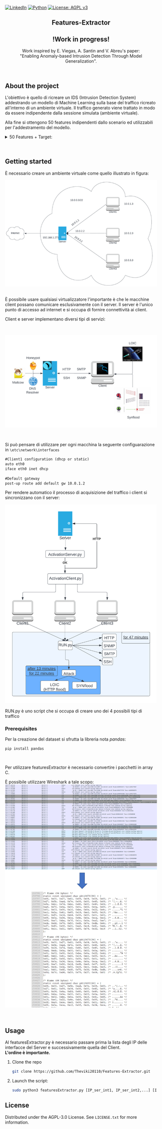 [![LinkedIn][linkedin-shield]][linkedin-url]
 [![Python][Python]][python-url] 
 [![License: AGPL v3](https://img.shields.io/badge/License-AGPL_v3-blue.svg)](https://www.gnu.org/licenses/agpl-3.0)

<h2 align='center'>Features-Extractor</h2>
<h2 align='center'>!Work in progress!</h2>

<p align='center'> Work inspired by E. Viegas, A. Santin and V. Abreu's paper:<br>"Enabling Anomaly-based Intrusion Detection Through Model Generalization". </p>

<br>

## About the project

<p>L'obiettivo è quello di ricreare un IDS (Intrusion Detection System) addestrando un modello di Machine Learning sulla base del traffico ricreato all'interno di un ambiente virtuale.
Il traffico generato viene trattato in modo da essere indipendente dalla sessione simulata (ambiente virtuale).

Alla fine si ottengono 50 features indipendenti dallo scenario ed utilizzabili per l'addestramento del modello.
<details>
<summary>50 Features + Target:</summary>
<ol>
   <li>IP_TYPE</li>
   <li>IP_LEN</li>
   <li>FR_LENGHT</li>
   <li>IP_ID</li>
   <li>IP_RESERVED</li>
   <li>IP_DF</li>
   <li>IP_MF</li>
   <li>IP_OFFSET</li>
   <li>IP_PROTO</li>
   <li>IP_CHECKSUM</li>
   <li>UDP_SPORT</li>
   <li>UDP_DPORT</li>
   <li>UDP_LEN</li>
   <li>UDP_CHK</li>
   <li>ICMP_TYPE</li>
   <li>ICMP_CODE</li>
   <li>ICMP_CHK</li>
   <li>TCP_SPORT</li>
   <li>TCP_DPORT</li>
   <li>TCP_SEQ</li>
   <li>TCP_ACK</li>
   <li>TCP_FFIN</li>
   <li>TCP_FSYN</li>
   <li>TCP_FRST</li>
   <li>TCP_FPUSH</li>
   <li>TCP_FACK</li>
   <li>TCP_FURG</li>
   <li>COUNT_FR_SRC_DST</li>
   <li>COUNT_FR_DST_SRC</li>
   <li>NUM_BYTES_SRC_DST</li>
   <li>NUM_BYTES_DST_SRC</li>
   <li>NUM_PUSHED_SRC_DST</li>
   <li>NUM_PUSHED_DST_SRC</li>
   <li>NUM_SYN_FIN_SRC_DST</li>
   <li>NUM_SYN_FIN_DST_SRC</li>
   <li>NUM_FIN_SRC_DST</li>
   <li>NUM_FIN_DST_SRC</li>
   <li>NUM_ACK_SRC_DST</li>
   <li>NUM_ACK_DST_SRC</li>
   <li>NUM_SYN_SRC_DST</li>
   <li>NUM_SYN_DST_SRC</li>
   <li>NUM_RST_SRC_DST</li>
   <li>NUM_RST_DST_SRC</li>
   <li>COUNT_SERV_SRC_DST</li>
   <li>COUNT_SERV_DST_SRC</li>
   <li>NUM_BYTES_SERV_SRC_DST</li>
   <li>NUM_BYTES_SERV_DST_SRC</li>
   <li>FIRST_PACKET</li>
   <li>FIRST_SERV_PACKET</li>
   <li>CONN_STATUS</li>
   <li>TYPE</li>
</ol>
</details>
</p>

<br>

## Getting started
È necessario creare un ambiente virtuale come quello illustrato in figura:
<br>

![Enviroment][enviroment-screenshot]

<br>
È possibile usare qualsiasi virtualizzatore l'importante è che le macchine client possano comunicare esclusivamente con il server.
Il server è l'unico punto di accesso ad internet e si occupa di fornire connettività ai client.
<br>

Client e server implementano diversi tipi di servizi:

<br>

![Services][services-screenshot]


<br>

Si può pensare di utilizzare per ogni macchina la seguente configuarazione in `\etc\network\interfaces`
```
#Client1 configuration (dhcp or static)
auto eth0
iface eth0 inet dhcp

#Default gateway
post-up route add default gw 10.0.1.2
```

Per rendere automatico il processo di acquisizione del traffico i client si sincronizzano con il server:

![sync][sync-screenshot]
<br>

RUN.py è uno script che si occupa di creare uno dei 4 possibili tipi di traffico 

### Prerequisites
Per la creazione del dataset si sfrutta la libreria nota _pandas_:
  
  ```sh
  pip install pandas
  ```


<br>

Per utilizzare featuresExtractor è necessario convertire i pacchetti in array C.

È possibile utilizzare Wireshark a tale scopo:
![finaltraffic][finaltraffic-screenshot]

<br>

## Usage

Al featuresExtractor.py è necessario passare prima la lista degli IP delle interfacce del Server e successivamente quella del Client.
<br>
<strong>L'ordine è importante.</strong>

1. Clone the repo
   ```sh
   git clone https://github.com/Theviki20110/Features-Extractor.git
   ```
2. Launch the script:
   ```sh
   sudo python3 featuresExtractor.py [IP_ser_int1, IP_ser_int2,...] [IP_client1_int, IP_client2_int,...]
   ```

## License
Distributed under the AGPL-3.0 License. See `LICENSE.txt` for more information.

[Python]: https://img.shields.io/badge/-python-yellow?style=for-the-badge&logo=python
[python-url]: https://www.python.org/
[linkedin-shield]: https://img.shields.io/badge/-LinkedIN-informational?style=for-the-badge&logo=linkedin
[linkedin-url]: https://www.linkedin.com/in/vincenzo-lapadula-85a937164/
[enviroment-screenshot]: res/image1.png
[services-screenshot]: res/image2.png
[sync-screenshot]: res/image3.png
[finaltraffic-screenshot]: res/image4.png
